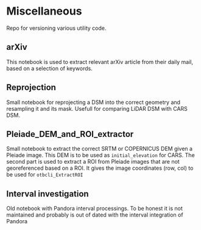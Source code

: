 # Miscellaneous

Repo for versioning various utility code. 

## arXiv
This notebook is used to extract relevant arXiv article from their daily mail, based on a selection of keywords.

## Reprojection
Small notebook for reprojecting a DSM into the correct geometry and resampling it and its mask. Usefull for comparing LiDAR DSM with CARS DSM.

## Pleiade_DEM_and_ROI_extractor
Small notebook to extract the correct SRTM or COPERNICUS DEM given a Pleiade image. This DEM is to be used as `initial_elevation` for CARS.
The second part is used to extract a ROI from Pleiade images that are not georeferenced based on a ROI. It gives the image coordinates (row, col) to be used for `otbcli_ExtractROI` 

## Interval investigation
Old notebook with Pandora interval processings. To be honest it is not maintained and probably is out of dated with the interval integration of Pandora

